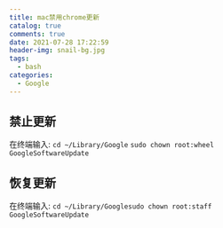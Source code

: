 ```yaml
---
title: mac禁用chrome更新
catalog: true
comments: true
date: 2021-07-28 17:22:59
header-img: snail-bg.jpg
tags:
  - bash
categories:
  - Google
---
```


## 禁止更新

在终端输入:
`cd ~/Library/Google`
`sudo chown root:wheel GoogleSoftwareUpdate`

## 恢复更新

在终端输入:
`cd ~/Library/Googlesudo chown root:staff GoogleSoftwareUpdate`
